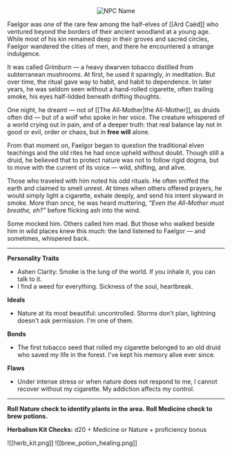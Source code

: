 <div style="text-align: center;">
  <img src="Faelgor Mosswhiff.png" alt="NPC Name" style="max-width: 450px;">
</div>

Faelgor was one of the rare few among the half-elves of [[Ard Caëd]] who ventured beyond the borders of their ancient woodland at a young age. While most of his kin remained deep in their groves and sacred circles, Faelgor wandered the cities of men, and there he encountered a strange indulgence.

It was called _Grimburn_ — a heavy dwarven tobacco distilled from subterranean mushrooms. At first, he used it sparingly, in meditation. But over time, the ritual gave way to habit, and habit to dependence. In later years, he was seldom seen without a hand-rolled cigarette, often trailing smoke, his eyes half-lidded beneath drifting thoughts.

One night, he dreamt — not of [[The All-Mother|the All-Mother]], as druids often did — but of a wolf who spoke in her voice. The creature whispered of a world crying out in pain, and of a deeper truth: that real balance lay not in good or evil, order or chaos, but in **free will** alone.

From that moment on, Faelgor began to question the traditional elven teachings and the old rites he had once upheld without doubt. Though still a druid, he believed that to protect nature was not to follow rigid dogma, but to move with the current of its voice — wild, shifting, and alive.

Those who traveled with him noted his odd rituals. He often sniffed the earth and claimed to smell unrest. At times when others offered prayers, he would simply light a cigarette, exhale deeply, and send his intent skyward in smoke. More than once, he was heard muttering, _“Even the All-Mother must breathe, eh?”_ before flicking ash into the wind.

Some mocked him. Others called him mad. But those who walked beside him in wild places knew this much: the land listened to Faelgor — and sometimes, whispered back.
<hr style="margin: 0;">

**Personality Traits**
- Ashen Clarity: Smoke is the lung of the world. If you inhale it, you can talk to it.
- I find a weed for everything. Sickness of the soul, heartbreak.

**Ideals**
- Nature at its most beautiful: uncontrolled. Storms don't plan, lightning doesn't ask permission. I'm one of them.

**Bonds**
- The first tobacco seed that rolled my cigarette belonged to an old druid who saved my life in the forest. I've kept his memory alive ever since.

**Flaws**
- Under intense stress or when nature does not respond to me, I cannot recover without my cigarette. My addiction affects my control.

<hr style="margin: 0;">

**Roll Nature check to identify plants in the area.** **Roll Medicine check to brew potions.**

**Herbalism Kit Checks:** d20 + Medicine or Nature + proficiency bonus

![[herb_kit.png]]
![[brew_potion_healing.png]]